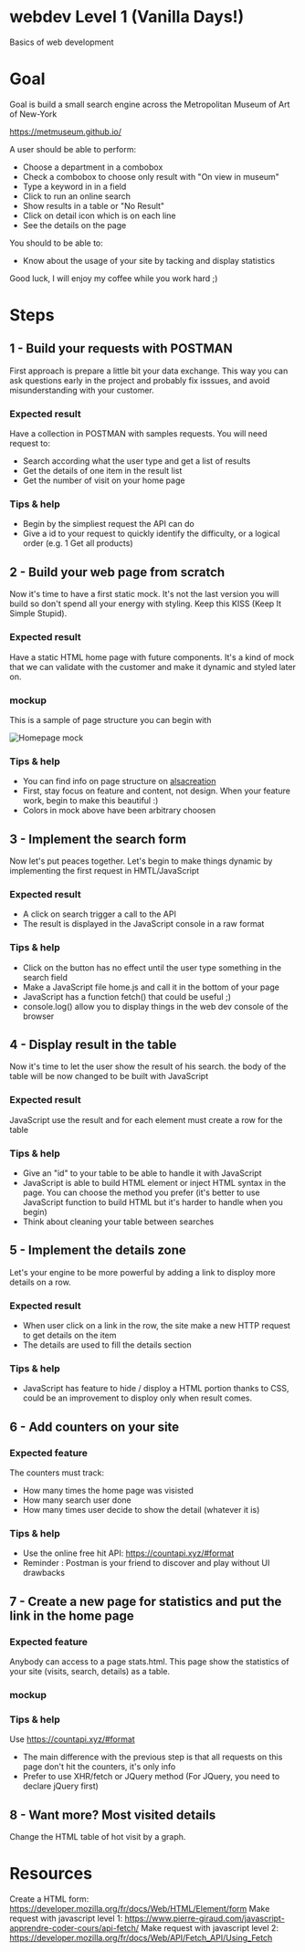# webdev Level 1 (Vanilla Days!)

Basics of web development

# Goal

Goal is build a small search engine across the Metropolitan Museum of Art of New-York

https://metmuseum.github.io/

A user should be able to perform:

- Choose a department in a combobox
- Check a combobox to choose only result with "On view in museum"
- Type a keyword in in a field
- Click to run an online search
- Show results in a table or "No Result" 
- Click on detail icon which is on each line
- See the details on the page 

You should to be able to:

- Know about the usage of your site by tacking and display statistics


Good luck, I will enjoy my coffee while you work hard ;)

# Steps

## 1 - Build your requests with POSTMAN

First approach is prepare a little bit your data exchange. This way you can ask questions early in the project and probably fix isssues, and avoid misunderstanding with your customer.

### Expected result

Have a collection in POSTMAN with samples requests. You will need request to:

- Search according what the user type and get a list of results
- Get the details of one item in the result list
- Get the number of visit on your home page

### Tips & help

- Begin by the simpliest request the API can do
- Give a id to your request to quickly identify the difficulty, or a logical order (e.g. 1 Get all products)

## 2 - Build your web page from scratch

Now it's time to have a first static mock. It's not the last version you will build so don't spend all your energy with styling. Keep this KISS (Keep It Simple Stupid).

### Expected result

Have a static HTML home page with future components. It's a kind of mock that we can validate with the customer and make it dynamic and styled later on.

### mockup

This is a sample of page structure you can begin with

![Homepage mock](docs/img/home_mock.png)

### Tips & help

- You can find info on page structure on [alsacreation](https://www.alsacreations.com/article/lire/1376-html5-section-article-nav-header-footer-aside.html)
- First, stay focus on feature and content, not design. When your feature work, begin to make this beautiful :)
- Colors in mock above have been arbitrary choosen 

## 3 - Implement the search form

Now let's put peaces together. Let's begin to make things dynamic by implementing the first request in HMTL/JavaScript

### Expected result

- A click on search trigger a call to the API
- The result is displayed in the JavaScript console in a raw format

### Tips & help

- Click on the button has no effect until the user type something in the search field
- Make a JavaScript file home.js and call it in the bottom of your page
- JavaScript has a function fetch() that could be useful ;)
- console.log() allow you to display things in the web dev console of the browser

## 4 - Display result in the table

Now it's time to let the user show the result of his search. the body of the table will be now changed to be built with JavaScript

### Expected result

JavaScript use the result and for each element must create a row for the table 

### Tips & help

- Give an "id" to your table to be able to handle it with JavaScript
- JavaScript is able to build HTML element or inject HTML syntax in the page. You can choose the method you prefer (it's better to use JavaScript function to build HTML but it's harder to handle when you begin)
- Think about cleaning your table between searches

## 5 - Implement the details zone

Let's your engine to be more powerful by adding a link to disploy more details on a row.

### Expected result

- When user click on a link in the row, the site make a new HTTP request to get details on the item
- The details are used to fill the details section

### Tips & help

- JavaScript has feature to hide / disploy a HTML portion thanks to CSS, could be an improvement to disploy only when result comes.

## 6 - Add counters on your site

### Expected feature

The counters must track:

- How many times the home page was visisted
- How many search user done
- How many times user decide to show the detail (whatever it is)

### Tips & help

- Use the online free hit API: https://countapi.xyz/#format
- Reminder : Postman is your friend to discover and play without UI drawbacks

## 7 - Create a new page for statistics and put the link in the home page

### Expected feature

Anybody can access to a page stats.html. This page show the statistics of your site (visits, search, details) as a table.

### mockup

### Tips & help

Use https://countapi.xyz/#format

- The main difference with the previous step is that all requests on this page don't hit the counters, it's only info
- Prefer to use XHR/fetch or JQuery method (For JQuery, you need to declare jQuery first)

## 8 - Want more? Most visited details

Change the HTML table of hot visit by a graph.

# Resources

Create a HTML form: https://developer.mozilla.org/fr/docs/Web/HTML/Element/form
Make request with javascript level 1: https://www.pierre-giraud.com/javascript-apprendre-coder-cours/api-fetch/
Make request with javascript level 2: https://developer.mozilla.org/fr/docs/Web/API/Fetch_API/Using_Fetch

